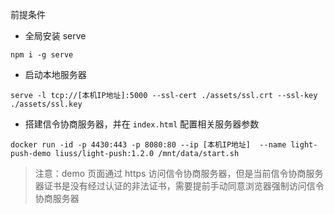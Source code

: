前提条件

- 全局安装 serve

```
npm i -g serve
```

- 启动本地服务器

```
serve -l tcp://[本机IP地址]:5000 --ssl-cert ./assets/ssl.crt --ssl-key ./assets/ssl.key
```

- 搭建信令协商服务器，并在 `index.html` 配置相关服务器参数

```
docker run -id -p 4430:443 -p 8080:80 --ip [本机IP地址]  --name light-push-demo liuss/light-push:1.2.0 /mnt/data/start.sh
```

> 注意：demo 页面通过 https 访问信令协商服务器，但是当前信令协商服务器证书是没有经过认证的非法证书，需要提前手动同意浏览器强制访问信令协商服务器
